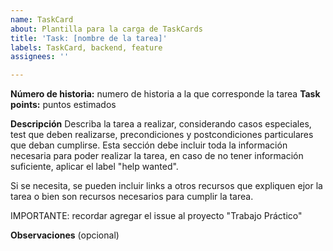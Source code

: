 ```yaml
---
name: TaskCard
about: Plantilla para la carga de TaskCards
title: 'Task: [nombre de la tarea]'
labels: TaskCard, backend, feature
assignees: ''

---
```


**Número de historia:** numero de historia a la que corresponde la tarea
**Task points:** puntos estimados

**Descripción**
Describa la tarea a realizar, considerando casos especiales, test que deben realizarse, precondiciones y postcondiciones particulares que deban cumplirse. Esta sección debe incluir toda la información necesaria para poder realizar la tarea, en caso de no tener información suficiente, aplicar el label "help wanted".

Si se necesita, se pueden incluir links a otros recursos que expliquen ejor la tarea o bien son recursos necesarios para cumplir la tarea.

IMPORTANTE: recordar agregar el issue al proyecto "Trabajo Práctico"

**Observaciones** (opcional)

